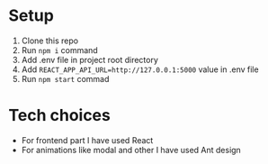 # Setup
1. Clone this repo
2. Run `npm i` command
3. Add .env file in project root directory
4. Add `REACT_APP_API_URL=http://127.0.0.1:5000` value in .env file
5. Run `npm start` commad

# Tech choices
- For frontend part I have used React
- For animations like modal and other I have used Ant design
